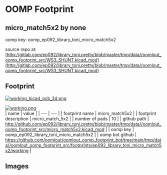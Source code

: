 # OOMP Footprint  
## micro_match5x2  by none  
  
oomp key: oomp_ep092_library_toni_micro_match5x2  
  
source repo at: [http://gitlab.com/ep092/library_toni.pretty/blob/master/tmp/data//oomlout_oomp_footprint_src/WS3_SHUNT.kicad_mod](http://gitlab.com/ep092/library_toni.pretty/blob/master/tmp/data//oomlout_oomp_footprint_src/WS3_SHUNT.kicad_mod)  
## Footprint  
  
[![working_kicad_pcb_3d.png](working_kicad_pcb_3d_600.png)](working_kicad_pcb_3d.png)  
  
[![working.png](working_600.png)](working.png)  
| name | value | 
| --- | --- | 
| footprint name | micro_match5x2 | 
| footprint description | micro_match_5x2 | 
| number of pads | 10 | 
| github path | http://github.com/ep092/library_toni.pretty/blob/master/tmp/data//oomlout_oomp_footprint_src/micro_match5x2.kicad_mod | 
| oomp key | oomp_ep092_library_toni_micro_match5x2 | 
| oomp bot github | https://github.com/oomlout/oomlout_oomp_footprint_bot/tree/main/tmp/data//oomlout_oomp_footprint_src/footprints/ep092_library_toni_micro_match5x2/working | 
## Images  

